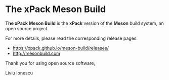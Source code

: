 # The xPack Meson Build

**The xPack Meson Build** is the **xPack** version of 
the **Meson** build system, an open source project.

For more details, please read the corresponding release pages:

- https://xpack.github.io/meson-build/releases/
- http://mesonbuild.com

Thank you for using open source software,

Liviu Ionescu

